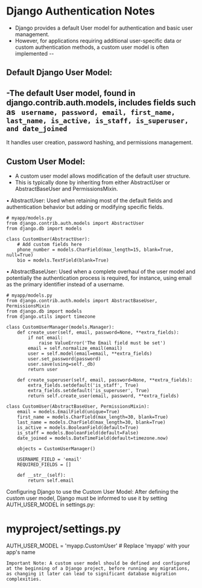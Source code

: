 # Django Authentication Notes
- Django provides a default User model for authentication and basic user management.
- However, for applications requiring additional user-specific data or custom authentication methods, a custom user model is often implemented
--  
## Default Django User Model: 
-The default User model, found in django.contrib.auth.models, 
includes fields such as
``` username, password, email, first_name, last_name, is_active, is_staff, is_superuser, and date_joined```
--
It handles user creation, password hashing, and permissions management. 
## Custom User Model: 
- A custom user model allows modification of the default user structure. 
- This is typically done by inheriting from either AbstractUser or AbstractBaseUser and PermissionsMixin. 

• AbstractUser: Used when retaining most of the default fields and authentication behavior but adding or modifying specific fields. 

    # myapp/models.py
    from django.contrib.auth.models import AbstractUser
    from django.db import models

    class CustomUser(AbstractUser):
        # Add custom fields here
        phone_number = models.CharField(max_length=15, blank=True, null=True)
        bio = models.TextField(blank=True)

• AbstractBaseUser: Used when a complete overhaul of the user model and potentially the authentication process is required, for instance, using email as the primary identifier instead of a username. 

    # myapp/models.py
    from django.contrib.auth.models import AbstractBaseUser, PermissionsMixin
    from django.db import models
    from django.utils import timezone

    class CustomUserManager(models.Manager):
        def create_user(self, email, password=None, **extra_fields):
            if not email:
                raise ValueError('The Email field must be set')
            email = self.normalize_email(email)
            user = self.model(email=email, **extra_fields)
            user.set_password(password)
            user.save(using=self._db)
            return user

        def create_superuser(self, email, password=None, **extra_fields):
            extra_fields.setdefault('is_staff', True)
            extra_fields.setdefault('is_superuser', True)
            return self.create_user(email, password, **extra_fields)

    class CustomUser(AbstractBaseUser, PermissionsMixin):
        email = models.EmailField(unique=True)
        first_name = models.CharField(max_length=30, blank=True)
        last_name = models.CharField(max_length=30, blank=True)
        is_active = models.BooleanField(default=True)
        is_staff = models.BooleanField(default=False)
        date_joined = models.DateTimeField(default=timezone.now)

        objects = CustomUserManager()

        USERNAME_FIELD = 'email'
        REQUIRED_FIELDS = []

        def __str__(self):
            return self.email

Configuring Django to use the Custom User Model: 
After defining the custom user model, Django must be informed to use it by setting AUTH_USER_MODEL in settings.py: 
# myproject/settings.py
AUTH_USER_MODEL = 'myapp.CustomUser' # Replace 'myapp' with your app's name
```
Important Note: A custom user model should be defined and configured at the beginning of a Django project, before running any migrations, as changing it later can lead to significant database migration complexities. 
```